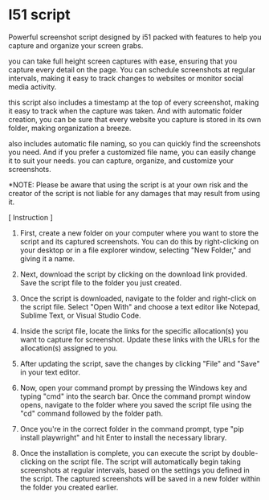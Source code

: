 # I51 script

Powerful screenshot script designed by i51 packed with features to help you capture and organize your screen grabs.

you can take full height screen captures with ease, ensuring that you capture every detail on the page. You can schedule screenshots at regular intervals, making it easy to track changes to websites or monitor social media activity.

this script also includes a timestamp at the top of every screenshot, making it easy to track when the capture was taken. And with automatic folder creation, you can be sure that every website you capture is stored in its own folder, making organization a breeze.

also includes automatic file naming, so you can quickly find the screenshots you need. And if you prefer a customized file name, you can easily change it to suit your needs.
you can capture, organize, and customize your screenshots.




*NOTE: Please be aware that using the script is at your own risk and the creator of the script is not liable for any damages that may result from using it.

[ Instruction ]

1. First, create a new folder on your computer where you want to store the script and its captured screenshots. You can do this by right-clicking on your desktop or in a file explorer window, selecting "New Folder," and giving it a name.

2. Next, download the script by clicking on the download link provided. Save the script file to the folder you just created.

3. Once the script is downloaded, navigate to the folder and right-click on the script file. Select "Open With" and choose a text editor like Notepad, Sublime Text, or Visual Studio Code.

4. Inside the script file, locate the links for the specific allocation(s) you want to capture for screenshot. Update these links with the URLs for the allocation(s) assigned to you.

5. After updating the script, save the changes by clicking "File" and "Save" in your text editor.

6. Now, open your command prompt by pressing the Windows key and typing "cmd" into the search bar. Once the command prompt window opens, navigate to the folder where you saved the script file using the "cd" command followed by the folder path.

7. Once you're in the correct folder in the command prompt, type "pip install playwright" and hit Enter to install the necessary library.

8. Once the installation is complete, you can execute the script by double-clicking on the script file. The script will automatically begin taking screenshots at regular intervals, based on the settings you defined in the script. The captured screenshots will be saved in a new folder within the folder you created earlier.

